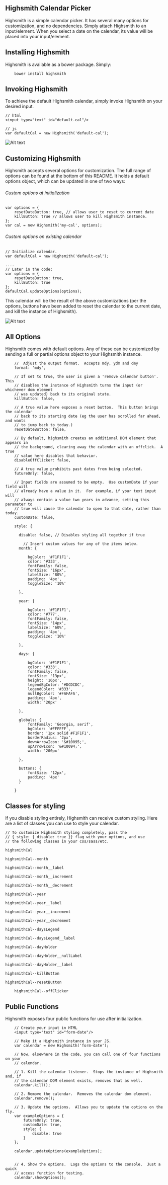## Highsmith Calendar Picker

Highsmith is a simple calendar picker.  It has several many options for customization, and no dependencies.  Simply attach Highsmith to an input/element.  When you select a date on the calendar, its value will be placed into your input/element.

## Installing Highsmith
Highsmith is available as a bower package.  Simply:

		bower install highsmith

## Invoking Highsmith

To achieve the default Highsmith calendar, simply invoke Highsmith on your desired input.

	// html
	<input type="text" id="default-cal"/>

	// js
	var defaultCal = new Highsmith('default-cal');

![Alt text](img/default.png)

## Customizing Highsmith

Highsmith accepts several options for customization.  The full range of options can be found at the bottom of this README.  It holds a default options object, which can be updated in one of two ways:

###### Custom options at initialization
	var options = {
		resetDateButton: true, // allows user to reset to current date
		killButton: true // allows user to kill Highsmith instance.
	};
	var cal = new Highsmith('my-cal', options);

###### Custom options on existing calendar
	// Initialize calendar.
	var defaultCal = new Highsmith('default-cal');

	....
	// Later in the code:
	var options = {
		resetDateButton: true,
		killButton: true
	};
	defaultCal.updateOptions(options);

This calendar will be the result of the above customizations (per the options, buttons have been added to reset the calendar to the current date, and kill the instance of Highsmith).

![Alt text](img/custom_1.png)

## All Options
Highsmith comes with default options.  Any of these can be customized by sending a full or partial options object to your Highsmith instance.

		//  Adjust the output format.  Accepts mdy, ydm and dmy
		format: 'mdy',

		// If set to true, the user is given a 'remove calendar button'.  This
		// disables the instance of Highsmith turns the input (or whichever dom element
		// was updated) back to its original state.
		killButton: false,

		// A true value here exposes a reset button.  This button brings the calendar
		// back to its starting date (eg the user has scrolled far ahead, and wants
		// to jump back to today.)
		resetDateButton: false,

		// By default, highsmith creates an additional DOM element that appears in
		// the background, clearing away the calendar with an offclick.  A true
		// value here disables that behavior.
		disableOffClicker: false,

		// A true value prohibits past dates from being selected.
		futureOnly: false,

		// Input fields are assumed to be empty.  Use customDate if your field will
		// already have a value in it.  For example, if your text input will
		// always contain a value two years in advance, setting this parameter to
		// true will cause the calendar to open to that date, rather than today.
		customDate: false,

		style: {

		  disable: false, // Disables styling all together if true

			// Insert custom values for any of the items below.
		  month: {

		      bgColor: '#F1F1F1',
		      color: '#333',
		      fontFamily: false,
		      fontSize: '16px',
		      labelSize: '80%',
		      padding: '4px',
		      toggleSize: '10%'

		  },

		  year: {

		      bgColor: '#F1F1F1',
		      color: '#777',
		      fontFamily: false,
		      fontSize: '14px',
		      labelSize: '60%',
		      padding: '4px',
		      toggleSize: '10%'

		  },

		  days: {

		      bgColor: '#F1F1F1',
		      color: '#333',
		      fontFamily: false,
		      fontSize: '13px',
		      height: '16px',
		      legendBgColor: '#DCDCDC',
		      legendColor: '#333',
		      nullBgColor: '#FAFAFA',
		      padding: '4px',
		      width: '20px'

		  },

		  globals: {
		      fontFamily: 'Georgia, serif',
		      bgColor: '#FFFFFF',
		      border: '1px solid #F1F1F1',
		      borderRadius: '2px',
		      downArrowIcon: '&#10095;',
		      upArrowIcon: '&#10094;',
		      width: '200px'

		  },

		  buttons: {
		      fontSize: '12px',
		      padding: '4px'
		  }

		}

## Classes for styling

If you disable styling entirely, Highsmith can receive custom styling.  Here are a list of classes you can use to style your calendar.

	// To customize Highsmith styling completely, pass the
	// { style: { disable: true }} flag with your options, and use
	// the following classes in your css/sass/etc.

    highsmithCal

    highsmithCal--month

    highsmithCal--month__label

    highsmithCal--month__increment

    highsmithCal--month__decrement

    highsmithCal--year

    highsmithCal--year__label

    highsmithCal--year__increment

    highsmithCal--year__decrement

    highsmithCal--daysLegend

    highsmithCal--daysLegend__label

    highsmithCal--dayHolder

    highsmithCal--dayHolder__nullLabel

    highsmithCal--dayHolder__label

    highsmithCal--killButton

    highsmithCal--resetButton

		highsmithCal--offClicker

## Public Functions

Highsmith exposes four public functions for use after initialization.

		// Create your input in HTML
		<input type="text" id="form-date"/>

		// Make it a Highsmith instance in your JS.
		var calendar = new Highsmith('form-date');

		// Now, elsewhere in the code, you can call one of four functions on your
		// calendar.

		// 1. Kill the calendar listener.  Stops the instance of Highsmith and, if
		// the calendar DOM element exists, removes that as well.
		calendar.kill();

		// 2. Remove the calendar.  Removes the calendar dom element.
		calendar.remove();

		// 3. Update the options.  Allows you to update the options on the fly.
		var exampleOptions = {
			futureOnly: true,
			customDate: true,
			style: {
				disable: true
			}
		};

		calendar.updateOptions(exampleOptions);


		// 4. Show the options.  Logs the options to the console.  Just a quick
		// access function for testing.
		calendar.showOptions();

